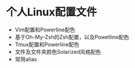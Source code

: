 # 个人Linux配置文件
- Vim配置和Powerline配色
- 基于Oh-My-Zsh的Zsh配置，以及Powetline配色
- Tmux配置和Powerline配色
- 文件及文件夹颜色Solarized风格配色
- 常用alias
